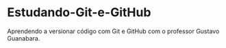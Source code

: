 # Estudando-Git-e-GitHub
 Aprendendo a versionar código com Git e GitHub com o professor Gustavo Guanabara.
